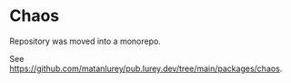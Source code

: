 # Chaos

Repository was moved into a monorepo.

See <https://github.com/matanlurey/pub.lurey.dev/tree/main/packages/chaos>.

